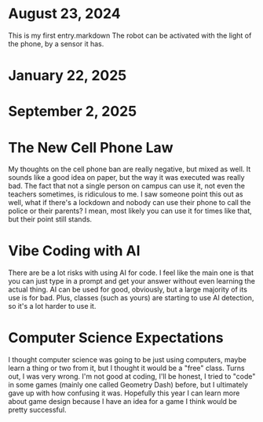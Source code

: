 # August 23, 2024
This is my first entry.markdown
The robot can be activated with the light of the phone, by a sensor it has.

# January 22, 2025

# September 2, 2025
# The New Cell Phone Law
My thoughts on the cell phone ban are really negative, but mixed as well. It sounds like a good idea on paper, but the way it was executed was really bad. The fact that not a single person on campus can use it, not even the teachers sometimes, is ridiculous to me. I saw someone point this out as well, what if there's a lockdown and nobody can use their phone to call the police or their parents? I mean, most likely you can use it for times like that, but their point still stands.
# Vibe Coding with AI
There are be a lot risks with using AI for code. I feel like the main one is that you can just type in a prompt and get your answer without even learning the actual thing. AI can be used for good, obviously, but a large majority of its use is for bad. Plus, classes (such as yours) are starting to use AI detection, so it's a lot harder to use it.
# Computer Science Expectations
I thought computer science was going to be just using computers, maybe learn a thing or two from it, but I thought it would be a "free" class. Turns out, I was very wrong. I'm not good at coding, I'll be honest, I tried to "code" in some games (mainly one called Geometry Dash) before, but I ultimately gave up with how confusing it was. Hopefully this year I can learn more about game design because I have an idea for a game I think would be pretty successful.
